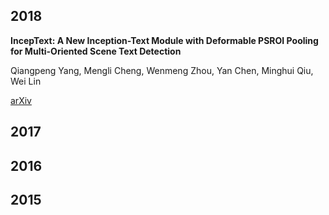 ## 2018
**IncepText: A New Inception-Text Module with Deformable PSROI Pooling for Multi-Oriented Scene Text Detection**

Qiangpeng Yang, Mengli Cheng, Wenmeng Zhou, Yan Chen, Minghui Qiu, Wei Lin

[arXiv](https://arxiv.org/abs/1805.01167)

## 2017

## 2016

## 2015
